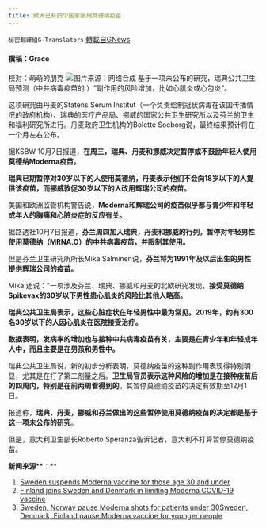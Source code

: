 ```yaml
---
title: 欧洲已有四个国家限用莫德纳疫苗
---
```

`秘密翻譯組G-Translators` [轉載自GNews](https://gnews.org/zh-hans/1578704/)

#### 撰稿：Grace
校对：萌萌的朋克
![](https://assets.gnews.org/wp-content/uploads/2021/10/7-4.jpg)图片来源：网络合成
基于一项未公布的研究，瑞典公共卫生局预测（中共病毒疫苗的 ）“副作用的风险增加，比如心肌炎或心包炎”。

这项研究由丹麦的Statens Serum Institut（一个负责绘制冠状病毒在该国传播情况的政府机构）、瑞典的医疗产品局、挪威的国家公共卫生研究所以及芬兰的卫生和福利研究所进行。丹麦政府卫生机构的Bolette Soeborg说，最终结果预计将在一个月左右公布。

据KSBW 10月7日报道，**在周三，瑞典、丹麦和挪威决定暂停或不鼓励年轻人使用莫德纳Moderna疫苗。**

**瑞典已期暂停对30岁以下的人使用莫德纳，丹麦表示他们不会向18岁以下的人提供该疫苗，而挪威敦促30岁以下的人改用辉瑞公司的疫苗。**

美国和欧洲监管机构警告说，**Moderna和辉瑞公司的疫苗似乎都与青少年和年轻成年人的胸痛和心脏炎症的反应有关。**

据路透社10月7日报道，**芬兰周四加入瑞典，丹麦和挪威的行列，暂停对年轻男性使用莫德纳（MRNA.O）的中共病毒疫苗，并限制其使用。**

但是芬兰卫生研究所所长Mika Salminen说，**芬兰将为1991年及以后出生的男性提供辉瑞公司的疫苗。**

Mika 还说：”一项涉及芬兰、瑞典、挪威和丹麦的北欧研究发现，**接受莫德纳 Spikevax的30岁以下男性患心肌炎的风险比其他人略高。**

**瑞典公共卫生局表示，这些心脏症状在年轻男性中最为常见。2019年，约有300名30岁以下的人因心肌炎在医院接受治疗。**

**数据表明，发病率的增加也与接种中共病毒疫苗有关，主要是在青少年和年轻成年人中，而且主要是在男孩和男性中。**

瑞典公共卫生局说，新的初步分析表明，莫德纳疫苗的这种副作用表现得特别明显，尤其是在打了第二剂量之后。**卫生局官员表示这种风险的增加是在接种疫苗后的四周内，特别是在前两周看得到的**。其暂停莫德纳疫苗的决定有效期至12月1日。

报道称，**瑞典、丹麦，挪威和芬兰做出的这些暂停使用莫德纳疫苗的决定都是基于这一项未公布的研究**。

但是，意大利卫生部长Roberto Speranza告诉记者，意大利不打算暂停莫德纳疫苗。

**新闻来源****：**

1. [Sweden suspends Moderna vaccine for those age 30 and under](https://www.rebelnews.com/sweden_suspends_moderna_vaccine_for_those_age_30_and_under)
2. [Finland joins Sweden and Denmark in limiting Moderna COVID-19 vaccine](https://www.reuters.com/world/europe/finland-pauses-use-moderna-covid-19-vaccine-young-men-2021-10-07/)
3. [Sweden, Norway pause Moderna shots for patients under 30](https://www.ksbw.com/article/sweden-norway-moderna-shots-for-patients-under-30/37887625)[Sweden, Denmark, Finland pause Moderna vaccine for younger people](https://insiderpaper.com/sweden-denmark-finland-pause-moderna-vaccine-for-younger-people/)
